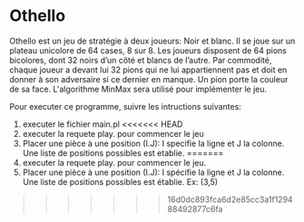 # Othello
Othello est un jeu de stratégie à deux joueurs: Noir et blanc. Il se joue sur un plateau unicolore de 64 cases, 8 sur 8. Les joueurs disposent de 64 pions bicolores, dont 32 noirs d’un côté et blancs de l’autre. Par commodité, chaque joueur a devant lui 32 pions qui ne lui appartiennent pas et doit en donner à son adversaire si ce dernier en manque. Un pion porte la couleur de sa face.
L'algorithme MinMax sera utilisé pour implémenter le jeu.

Pour executer ce programme, suivre les intructions suivantes:

1) executer le fichier main.pl
<<<<<<< HEAD
2) executer la requete play. pour commencer le jeu
4) Placer une pièce à une position (I.J): I specifie la ligne et J la colonne. Une liste de positions possibles est etablie.
=======
2) executer la requete play. pour commencer le jeu.
3) Placer une pièce à une position (I.J): I spécifie la ligne et J la colonne. Une liste de positions possibles est établie. Ex: (3,5)

>>>>>>> 16d0dc893fca6d2e85cc3a1f129488492877c6fa
